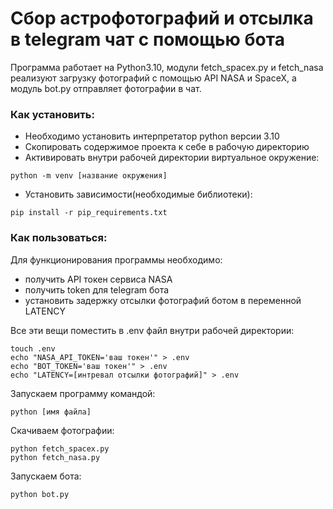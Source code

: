 # Сбор астрофотографий и отсылка в telegram чат с помощью бота

Программа работает на Python3.10, модули fetch_spacex.py и fetch_nasa рeализуют загрузку фотографий с помощью API NASA и SpaceX, а модуль bot.py отправляет фотографии в чат.

### Как установить:

* Необходимо установить интерпретатор python версии 3.10
* Cкопировать содержимое проекта к себе в рабочую директорию
* Активировать внутри рабочей директории виртуальное окружение:
```
python -m venv [название окружения]
```
* Установить зависимости(необходимые библиотеки):
```
pip install -r pip_requirements.txt
```

### Как пользоваться:
Для функционирования программы необходимо:
* получить API токен сервиса NASA
* получить token для telegram бота
* установить задержку отсылки фотографий ботом в переменной LATENCY

Все эти вещи поместить в .env файл внутри рабочей директории:
```
touch .env
echo "NASA_API_TOKEN='ваш токен'" > .env
echo "BOT_TOKEN='ваш токен'" > .env
echo "LATENCY=[интревал отсылки фотографий]" > .env
```

Запускаем программу командой:

```
python [имя файла]
```


Скачиваем фотографии:
```
python fetch_spacex.py
python fetch_nasa.py
```

Запускаем бота:
```
python bot.py
```


